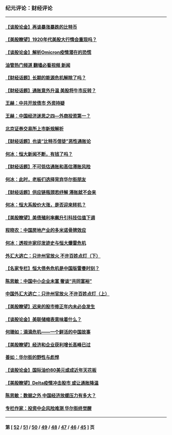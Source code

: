 ### 纪元评论：财经评论
---
#### [【谈股论金】再谈暴涨暴跌的比特币](../../pages/nsc1026/n13428036.md?01010330) 
#### [【美股瞭望】1920年代美股大行情会重现吗？](../../pages/nsc1026/n13425425.md?01010330) 
#### [【谈股论金】解析Omicron疫情潜在的恐慌](../../pages/nsc1026/n13403704.md?01010330) 
#### [油管热门频道 翻墙必看视频 新闻](ok?01010330)
#### [【财经话题】长期的能源危机解除了吗？](../../pages/nsc1026/n13378041.md?01010330) 
#### [【财经话题】通胀意外升温 美股将牛市反转？](../../pages/nsc1026/n13370659.md?01010330) 
#### [王赫：中共开放债市 外资持疑](../../pages/nsc1026/n13366203.md?01010330) 
#### [王赫：中国经济迷思之四—外商投资第一？](../../pages/nsc1026/n13354150.md?01010330) 
#### [北京证券交易所上市新规解析](../../pages/nsc1026/n13348292.md?01010330) 
#### [【财经话题】也谈“比特币信徒”恶性通胀论](../../pages/nsc1026/n13331972.md?01010330) 
#### [何冰：恒大新闻不断，有钱了吗？](../../pages/nsc1026/n13325002.md?01010330) 
#### [【财经话题】不可低估通胀和高估滞胀风险](../../pages/nsc1026/n13300505.md?01010330) 
#### [何冰：此时，老板们选择背弃华尔街朋友](../../pages/nsc1026/n13295291.md?01010330) 
#### [【财经话题】供应链瓶颈若纾解 滞胀就不会来](../../pages/nsc1026/n13286759.md?01010330) 
#### [何冰：恒大系股价大涨，是否迎来转机？](../../pages/nsc1026/n13276822.md?01010330) 
#### [【美股瞭望】美债殖利率飙升引科技估值下调](../../pages/nsc1026/n13267775.md?01010330) 
#### [程晓农：中国房地产业的多米诺骨牌效应](../../pages/nsc1026/n13259673.md?01010330) 
#### [何冰：透视许家印发迹史与恒大爆雷危机](../../pages/nsc1026/n13253937.md?01010330) 
#### [外汇大逃亡：只许州官放火 不许百姓点灯（下）](../../pages/nsc1026/n13245748.md?01010330) 
#### [【名家专栏】恒大债务危机是中国版雷曼时刻？](../../pages/nsc1026/n13242613.md?01010330) 
#### [陈思敏：中国中小企业未富 奢谈“共同富裕”](../../pages/nsc1026/n13241213.md?01010330) 
#### [中国外汇大逃亡：只许州官放火 不许百姓点灯（上）](../../pages/nsc1026/n13228773.md?01010330) 
#### [【美股瞭望】迟来的股市修正年内未必会发生](../../pages/nsc1026/n13223100.md?01010330) 
#### [【谈股论金】美联储缩表意味着什么？](../../pages/nsc1026/n13174610.md?01010330) 
#### [何珊如：滴滴危机——一个鲜活的中国故事](../../pages/nsc1026/n13151962.md?01010330) 
#### [【美股瞭望】经济和企业获利增长高峰已过](../../pages/nsc1026/n13134466.md?01010330) 
#### [善如：华尔街的野性与彪悍](../../pages/nsc1026/n13112664.md?01010330) 
#### [【谈股论金】国际油价80美元或成近年天花板](../../pages/nsc1026/n13108524.md?01010330) 
#### [【美股瞭望】Delta疫情冲击股市 或让通胀降温](../../pages/nsc1026/n13100297.md?01010330) 
#### [陈思敏：数据之外 中国经济放缓压力有多大？](../../pages/nsc1026/n13085576.md?01010330) 
#### [专栏作家：投资中企风险难测 华尔街终觉醒](../../pages/nsc1026/n13079366.md?01010330) 

---
#### 第 [ [52](./52.md?01010330) / [51](./51.md?01010330) / [50](./50.md?01010330) / [49](./49.md?01010330) / [48](./48.md?01010330) / [47](./47.md?01010330) / [46](./46.md?01010330) / [45](./45.md?01010330) ] 页
